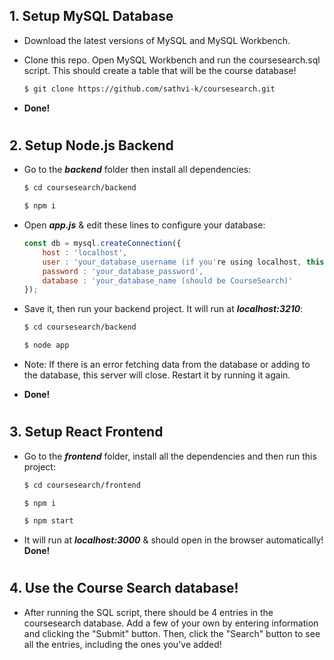 
## __1. Setup MySQL Database__

- Download the latest versions of MySQL and MySQL Workbench.

- Clone this repo. Open MySQL Workbench and run the coursesearch.sql script. This should create a table that will be the course database! 
    ```bash
    $ git clone https://github.com/sathvi-k/coursesearch.git

    ```

- __Done!__ 

#

## __2. Setup Node.js Backend__

- Go to the  __*backend*__ folder then install all dependencies:

    ```bash
    $ cd coursesearch/backend

    $ npm i
    ```

- Open __*app.js*__ & edit these lines to configure your database:
    
    ```javascript
    const db = mysql.createConnection({
        host : 'localhost',
        user : 'your_database_username (if you're using localhost, this is probably root)',
        password : 'your_database_password',
        database : 'your_database_name (should be CourseSearch)'
    });
    ```

- Save it, then run your backend project. It will run at __*localhost:3210*__:

    ```bash
    $ cd coursesearch/backend

    $ node app
    ```
- Note: If there is an error fetching data from the database or adding to the database, this server will close. Restart it by running it again.

- __Done!__ 

#

## __3. Setup React Frontend__

- Go to the __*frontend*__ folder, install all the dependencies and then run this project:

    ```bash
    $ cd coursesearch/frontend

    $ npm i

    $ npm start
    ```

- It will run at __*localhost:3000*__ & should open in the browser automatically! __Done!__ 

#

## __4. Use the Course Search database!__
- After running the SQL script, there should be 4 entries in the coursesearch database. Add a few of your own by entering information and clicking the "Submit" button. Then, click the "Search" button to see all the entries, including the ones you've added!
